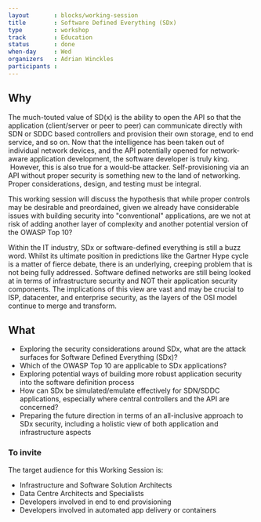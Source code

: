 ```yaml
---
layout       : blocks/working-session
title        : Software Defined Everything (SDx)
type         : workshop
track        : Education
status       : done
when-day     : Wed
organizers   : Adrian Winckles
participants :
---
```


## Why

The much-touted value of SD(x) is the ability to open the API so that the application (client/server or peer to peer) can communicate directly with SDN or SDDC based controllers and provision their own storage, end to end service, and so on. Now that the intelligence has been taken out of individual network devices, and the API potentially opened for network-aware application development, the software developer is truly king.  However, this is also true for a would-be attacker. Self-provisioning via an API without proper security is something new to the land of networking. Proper considerations, design, and testing must be integral.

This working session will discuss the hypothesis that while proper controls may be desirable and preordained, given we already have considerable issues with building security into "conventional" applications, are we not at risk of adding another layer of complexity and another potential version of the OWASP Top 10?

Within the IT industry, SDx or software-defined everything is still a buzz word. Whilst its ultimate position in predictions like the Gartner Hype cycle is a matter of fierce debate, there is an underlying, creeping problem that is not being fully addressed. Software defined networks are still being looked at in terms of infrastructure security and NOT their application security components. The implications of this view are vast and may be crucial to ISP, datacenter, and enterprise security, as the layers of the OSI model continue to merge and transform.

## What

- Exploring the security considerations around SDx, what are the attack surfaces for Software Defined Everything (SDx)?
- Which of the OWASP Top 10 are applicable to SDx applications?
- Exploring potential ways of building more robust application security into the software definition process
- How can SDx be simulated/emulate effectively for SDN/SDDC applications, especially where central controllers and the API are concerned? 
- Preparing the future direction in terms of an all-inclusive approach to SDx security, including a holistic view of both application and infrastructure aspects

### To invite

The target audience for this Working Session is:

- Infrastructure and Software Solution Architects
- Data Centre Architects and Specialists
- Developers involved in end to end provisioning
- Developers involved in automated app delivery or containers

